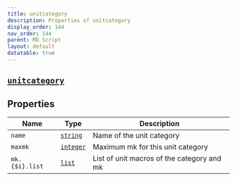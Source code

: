 ```yaml
---
title: unitcategory
description: Properties of unitcategory
display_order: 144
nav_order: 144
parent: MD Script
layout: default
datatable: true
---
```


##  [`unitcategory`](./unitcategory.html) 


## Properties

| Name | Type | Description |
|------|------|-------------|
| `name` | [`string`](./string.html) | Name of the unit category |
| `maxmk` | [`integer`](./integer.html) | Maximum mk for this unit category |
| `mk.{$i}.list` | [`list`](./list.html) | List of unit macros of the category and mk |



